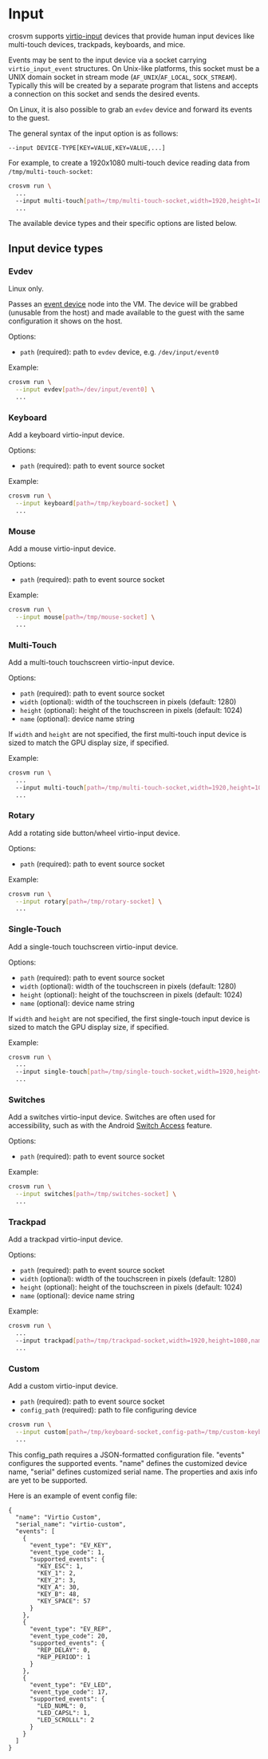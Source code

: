 # Input

crosvm supports
[virtio-input](https://docs.oasis-open.org/virtio/virtio/v1.2/csd01/virtio-v1.2-csd01.html#x1-3850008)
devices that provide human input devices like multi-touch devices, trackpads, keyboards, and mice.

Events may be sent to the input device via a socket carrying `virtio_input_event` structures. On
Unix-like platforms, this socket must be a UNIX domain socket in stream mode (`AF_UNIX`/`AF_LOCAL`,
`SOCK_STREAM`). Typically this will be created by a separate program that listens and accepts a
connection on this socket and sends the desired events.

On Linux, it is also possible to grab an `evdev` device and forward its events to the guest.

The general syntax of the input option is as follows:

```
--input DEVICE-TYPE[KEY=VALUE,KEY=VALUE,...]
```

For example, to create a 1920x1080 multi-touch device reading data from `/tmp/multi-touch-socket`:

```sh
crosvm run \
  ...
  --input multi-touch[path=/tmp/multi-touch-socket,width=1920,height=1080]
  ...
```

The available device types and their specific options are listed below.

## Input device types

### Evdev

Linux only.

Passes an [event device](https://docs.kernel.org/input/input.html#evdev) node into the VM. The
device will be grabbed (unusable from the host) and made available to the guest with the same
configuration it shows on the host.

Options:

- `path` (required): path to `evdev` device, e.g. `/dev/input/event0`

Example:

```sh
crosvm run \
  --input evdev[path=/dev/input/event0] \
  ...
```

### Keyboard

Add a keyboard virtio-input device.

Options:

- `path` (required): path to event source socket

Example:

```sh
crosvm run \
  --input keyboard[path=/tmp/keyboard-socket] \
  ...
```

### Mouse

Add a mouse virtio-input device.

Options:

- `path` (required): path to event source socket

Example:

```sh
crosvm run \
  --input mouse[path=/tmp/mouse-socket] \
  ...
```

### Multi-Touch

Add a multi-touch touchscreen virtio-input device.

Options:

- `path` (required): path to event source socket
- `width` (optional): width of the touchscreen in pixels (default: 1280)
- `height` (optional): height of the touchscreen in pixels (default: 1024)
- `name` (optional): device name string

If `width` and `height` are not specified, the first multi-touch input device is sized to match the
GPU display size, if specified.

Example:

```sh
crosvm run \
  ...
  --input multi-touch[path=/tmp/multi-touch-socket,width=1920,height=1080,name=mytouch2]
  ...
```

### Rotary

Add a rotating side button/wheel virtio-input device.

Options:

- `path` (required): path to event source socket

Example:

```sh
crosvm run \
  --input rotary[path=/tmp/rotary-socket] \
  ...
```

### Single-Touch

Add a single-touch touchscreen virtio-input device.

Options:

- `path` (required): path to event source socket
- `width` (optional): width of the touchscreen in pixels (default: 1280)
- `height` (optional): height of the touchscreen in pixels (default: 1024)
- `name` (optional): device name string

If `width` and `height` are not specified, the first single-touch input device is sized to match the
GPU display size, if specified.

Example:

```sh
crosvm run \
  ...
  --input single-touch[path=/tmp/single-touch-socket,width=1920,height=1080,name=mytouch1]
  ...
```

### Switches

Add a switches virtio-input device. Switches are often used for accessibility, such as with the
Android [Switch Access](https://support.google.com/accessibility/android/topic/6151780) feature.

Options:

- `path` (required): path to event source socket

Example:

```sh
crosvm run \
  --input switches[path=/tmp/switches-socket] \
  ...
```

### Trackpad

Add a trackpad virtio-input device.

Options:

- `path` (required): path to event source socket
- `width` (optional): width of the touchscreen in pixels (default: 1280)
- `height` (optional): height of the touchscreen in pixels (default: 1024)
- `name` (optional): device name string

Example:

```sh
crosvm run \
  ...
  --input trackpad[path=/tmp/trackpad-socket,width=1920,height=1080,name=mytouch1]
  ...
```

### Custom

Add a custom virtio-input device.

- `path` (required): path to event source socket
- `config_path` (required): path to file configuring device

```sh
crosvm run \
  --input custom[path=/tmp/keyboard-socket,config-path=/tmp/custom-keyboard-config.json] \
  ...
```

This config_path requires a JSON-formatted configuration file. "events" configures the supported
events. "name" defines the customized device name, "serial" defines customized serial name. The
properties and axis info are yet to be supported.

Here is an example of event config file:

```
{
  "name": "Virtio Custom",
  "serial_name": "virtio-custom",
  "events": [
    {
      "event_type": "EV_KEY",
      "event_type_code": 1,
      "supported_events": {
        "KEY_ESC": 1,
        "KEY_1": 2,
        "KEY_2": 3,
        "KEY_A": 30,
        "KEY_B": 48,
        "KEY_SPACE": 57
      }
    },
    {
      "event_type": "EV_REP",
      "event_type_code": 20,
      "supported_events": {
        "REP_DELAY": 0,
        "REP_PERIOD": 1
      }
    },
    {
      "event_type": "EV_LED",
      "event_type_code": 17,
      "supported_events": {
        "LED_NUML": 0,
        "LED_CAPSL": 1,
        "LED_SCROLLL": 2
      }
    }
  ]
}
```

